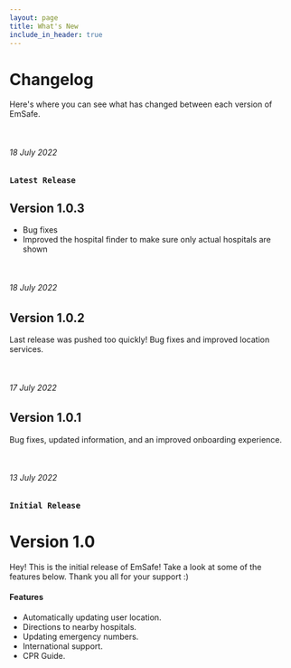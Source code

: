 ```yaml
---
layout: page
title: What's New
include_in_header: true
---
```


# Changelog
Here's where you can see what has changed between each version of EmSafe.

<br>

###### 18 July 2022
### `Latest Release`
## **Version 1.0.3**
- Bug fixes
- Improved the hospital finder to make sure only actual hospitals are shown

<br>

###### 18 July 2022
## **Version 1.0.2**
Last release was pushed too quickly! Bug fixes and improved location services. 

<br>

###### 17 July 2022
## **Version 1.0.1**
Bug fixes, updated information, and an improved onboarding experience.

<br>

###### 13 July 2022
### `Initial Release`
# **Version 1.0**
Hey! This is the initial release of EmSafe! Take a look at some of the features below. Thank you all for your support :)


#### Features
- Automatically updating user location.
- Directions to nearby hospitals.
- Updating emergency numbers.
- International support.
- CPR Guide.
<br>